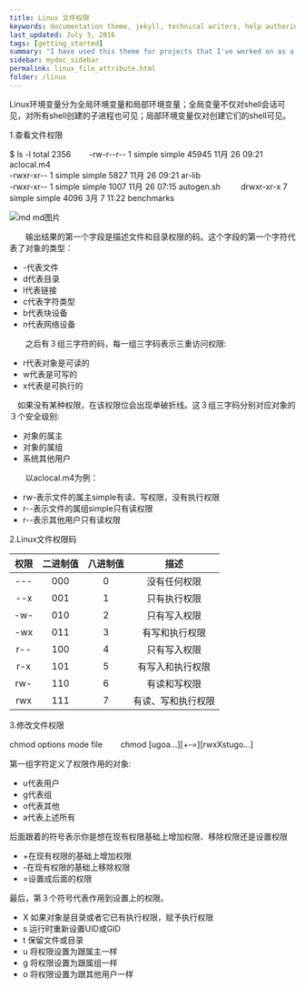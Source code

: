 ```yaml
---
title: Linux 文件权限
keywords: documentation theme, jekyll, technical writers, help authoring tools, hat replacements
last_updated: July 3, 2016
tags: [getting_started]
summary: "I have used this theme for projects that I've worked on as a professional technical writer."
sidebar: mydoc_sidebar
permalink: linux_file_attribute.html
folder: /linux
---
```


Linux环境变量分为全局环境变量和局部环境变量；全局变量不仅对shell会话可见，对所有shell创建的子进程也可见；局部环境变量仅对创建它们的shell可见。

1.查看文件权限　　
  
  $ ls -l
  total 2356　　
  -rw-r--r-- 1 simple simple  45945 11月 26 09:21 aclocal.m4  
  -rwxr-xr-- 1 simple simple   5827 11月 26 09:21 ar-lib  
  -rwxr-xr-- 1 simple simple   1007 11月 26 07:15 autogen.sh  　　
  drwxr-xr-x 7 simple simple   4096 3月   7 11:22 benchmarks    

  ![md md图片](jekyll.png)

　　输出结果的第一个字段是描述文件和目录权限的码。这个字段的第一个字符代表了对象的类型：　　
   * -代表文件
   * d代表目录
   * l代表链接
   * c代表字符类型
   * b代表块设备
   * n代表网络设备    

　　之后有３组三字符的码，每一组三字码表示三重访问权限:  
   * r代表对象是可读的
   * w代表是可写的
   * x代表是可执行的

  　如果没有某种权限，在该权限位会出现单破折线。这３组三字码分别对应对象的３个安全级别:
   * 对象的属主
   * 对象的属组
   * 系统其他用户 

　　以aclocal.m4为例：
   * rw-表示文件的属主simple有读、写权限，没有执行权限
   * r--表示文件的属组simple只有读权限
   * r--表示其他用户只有读权限 

2.Linux文件权限码  

|  权限     | 二进制值  | 八进制值  |  描述   |    
|:--------:|:--------:|:--------:|:--------:| 
| ---      | 000      |    0      | 没有任何权限  | 
| --x      | 001      |    1      | 只有执行权限  | 
| -w-      | 010      |    2      | 只有写入权限  | 
| -wx      | 011      |    3      | 有写和执行权限  | 
| r--      | 100      |    4      | 只有写入权限  | 
| r-x      | 101      |    5      | 有写入和执行权限  | 
| rw-      | 110      |    6      | 有读和写权限  | 
| rwx      | 111      |    7      | 有读、写和执行权限  | 

3.修改文件权限

  chmod options mode file　　
  chmod [ugoa...][+-=][rwxXstugo...]

  第一组字符定义了权限作用的对象:  
  * u代表用户
  * g代表组
  * o代表其他
  * a代表上述所有  
  
  后面跟着的符号表示你是想在现有权限基础上增加权限、移除权限还是设置权限
  * +在现有权限的基础上增加权限
  * -在现有权限的基础上移除权限
  * =设置成后面的权限
  
  最后，第３个符号代表作用到设置上的权限。
  * X 如果对象是目录或者它已有执行权限，赋予执行权限
  * s 运行时重新设置UID或GID
  * t 保留文件或目录
  * u 将权限设置为跟属主一样
  * g 将权限设置为跟属组一样
  * o 将权限设置为跟其他用户一样
  


